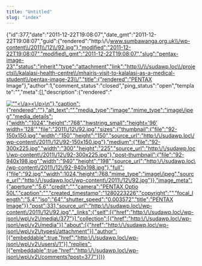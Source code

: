 ```yaml
---
title: "Untitled"
slug: "index"
---
```


{"id":377,"date":"2011-12-22T19:08:07","date\_gmt":"2011-12-22T19:08:07","guid":{"rendered":"http:\\/\\/www.sumbawanga.org.uk\\/wp-content\\/2011\\/12\\/92.jpg"},"modified":"2011-12-22T19:08:07","modified\_gmt":"2011-12-22T19:08:07","slug":"pentax-image-23","status":"inherit","type":"attachment","link":"http:\\/\\/sudawp.loc\\/projects\\/kalalasi-health-centre\\/mhairis-visit-to-kalalasi-as-a-medical-student\\/pentax-image-23\\/","title":{"rendered":"PENTAX Image"},"author":1,"comment\_status":"closed","ping\_status":"open","template":"","meta":\[\],"description":{"rendered":"

[![\"\"](\"http:\/\/sudawp.loc\/wp-content\/2011\/12\/92-300x225.jpg\")<\\/a><\\/p>\\n"},"caption":{"rendered":""},"alt\_text":"","media\_type":"image","mime\_type":"image\\/jpeg","media\_details":{"width":"1024","height":"768","hwstring\_small":"height='96' width='128'","file":"2011\\/12\\/92.jpg","sizes":{"thumbnail":{"file":"92-150x150.jpg","width":"150","height":"150","source\_url":"http:\\/\\/sudawp.loc\\/wp-content\\/2011\\/12\\/92-150x150.jpg"},"medium":{"file":"92-300x225.jpg","width":"300","height":"225","source\_url":"http:\\/\\/sudawp.loc\\/wp-content\\/2011\\/12\\/92-300x225.jpg"},"post-thumbnail":{"file":"92-940x198.jpg","width":"940","height":"198","source\_url":"http:\\/\\/sudawp.loc\\/wp-content\\/2011\\/12\\/92-940x198.jpg"},"full":{"file":"92.jpg","width":1024,"height":768,"mime\_type":"image\\/jpeg","source\_url":"http:\\/\\/sudawp.loc\\/wp-content\\/2011\\/12\\/92.jpg"}},"image\_meta":{"aperture":"5.6","credit":"","camera":"PENTAX Optio 50L","caption":"","created\_timestamp":"1280223226","copyright":"","focal\_length":"5.4","iso":"64","shutter\_speed":"0.003572","title":"PENTAX Image"}},"post":331,"source\_url":"http:\\/\\/sudawp.loc\\/wp-content\\/2011\\/12\\/92.jpg","\_links":{"self":\[{"href":"http:\\/\\/sudawp.loc\\/wp-json\\/wp\\/v2\\/media\\/377"}\],"collection":\[{"href":"http:\\/\\/sudawp.loc\\/wp-json\\/wp\\/v2\\/media"}\],"about":\[{"href":"http:\\/\\/sudawp.loc\\/wp-json\\/wp\\/v2\\/types\\/attachment"}\],"author":\[{"embeddable":true,"href":"http:\\/\\/sudawp.loc\\/wp-json\\/wp\\/v2\\/users\\/1"}\],"replies":\[{"embeddable":true,"href":"http:\\/\\/sudawp.loc\\/wp-json\\/wp\\/v2\\/comments?post=377"}\]}}](http:\/\/sudawp.loc\/wp-content\/2011\/12\/92.jpg)